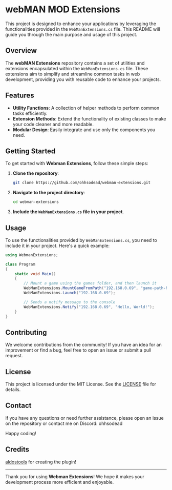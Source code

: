# webMAN MOD Extensions

This project is designed to enhance your applications by leveraging the functionalities provided in the `WebManExtensions.cs` file. This README will guide you through the main purpose and usage of this project.

## Overview

The **webMAN Extensions** repository contains a set of utilities and extensions encapsulated within the `WebManExtensions.cs` file. These extensions aim to simplify and streamline common tasks in web development, providing you with reusable code to enhance your projects.

## Features

- **Utility Functions**: A collection of helper methods to perform common tasks efficiently.
- **Extension Methods**: Extend the functionality of existing classes to make your code cleaner and more readable.
- **Modular Design**: Easily integrate and use only the components you need.

## Getting Started

To get started with **Webman Extensions**, follow these simple steps:

1. **Clone the repository**:
    ```bash
    git clone https://github.com/ohhsodead/webman-extensions.git
    ```
2. **Navigate to the project directory**:
    ```bash
    cd webman-extensions
    ```
3. **Include the `WebManExtensions.cs` file in your project**.

## Usage

To use the functionalities provided by `WebManExtensions.cs`, you need to include it in your project. Here's a quick example:

```csharp
using WebmanExtensions;

class Program
{
    static void Main()
    {
        // Mount a game using the games folder, and then launch it
        WebManExtensions.MountGameFromPath("192.168.0.69", "game-path-here");
        WebManExtensions.Launch("192.168.0.69");

        // Sends a notify message to the console
        WebManExtensions.Notify("192.168.0.69", "Hello, World!");
    }
}
```

## Contributing

We welcome contributions from the community! If you have an idea for an improvement or find a bug, feel free to open an issue or submit a pull request.

## License

This project is licensed under the MIT License. See the [LICENSE](LICENSE) file for details.

## Contact

If you have any questions or need further assistance, please open an issue on the repository or contact me on Discord: ohhsodead

Happy coding!

## Credits
[aldostools](https://github.com/aldostools) for creating the plugin!

---

Thank you for using **Webman Extensions**! We hope it makes your development process more efficient and enjoyable.

